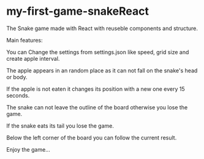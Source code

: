 # my-first-game-snakeReact
The Snake game made with React with reuseble components and structure.

Main features:

You can Change the settings from settings.json like speed, grid size and create apple interval.

Тhe apple appears in an random place as it can not fall on the snake's head or body.

If the apple is not eaten it changes its position with a new one every 15 seconds.

The snake can not leave the outline of the board otherwise you lose the game.

If the snake eats its tail you lose the game.

Below the left corner of the board you can follow the current result.

Enjoy the game...
